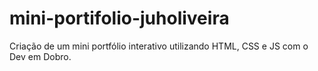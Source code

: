 # mini-portifolio-juholiveira
Criação de um mini portfólio interativo utilizando HTML, CSS e JS com o Dev em Dobro.
